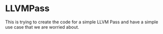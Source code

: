 # LLVMPass
This is trying to create the code for a simple LLVM Pass and have a simple use case that we are worried about. 
